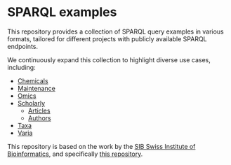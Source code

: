 # SPARQL examples

This repository provides a collection of SPARQL query examples in various formats, tailored for different projects with publicly available SPARQL endpoints.

We continuously expand this collection to highlight diverse use cases, including:

* [Chemicals](./examples/Chemicals/)
* [Maintenance](./examples/Maintenance/)
* [Omics](./examples/Omics/)
* [Scholarly](./examples/Scholarly/)
	* [Articles](./examples/Scholarly/Articles/)
	* [Authors](./examples/Scholarly/Authors/)
* [Taxa](./examples/Taxa/)
* [Varia](./examples/Varia/)

This repository is based on the work by the [SIB Swiss Institute of Bioinformatics](https://www.sib.swiss/),
and specifically [this repository](https://github.com/sib-swiss/sparql-examples).
